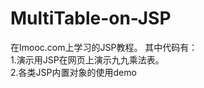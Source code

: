 # MultiTable-on-JSP
在Imooc.com上学习的JSP教程。
其中代码有：<br>
1.演示用JSP在网页上演示九九乘法表。<br>
2.各类JSP内置对象的使用demo<br>
